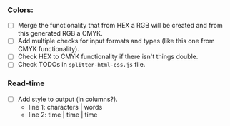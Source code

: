 ### Colors:
- [ ] Merge the functionality that from HEX a RGB will be created and from this generated RGB a CMYK.
- [ ] Add multiple checks for input formats and types (like this one from CMYK functionality).
- [ ] Check HEX to CMYK functionality if there isn't things double.
- [ ] Check TODOs in `splitter-html-css.js` file.

### Read-time
- [ ] Add style to output (in columns?).
    - line 1: characters | words
    - line 2: time | time | time
